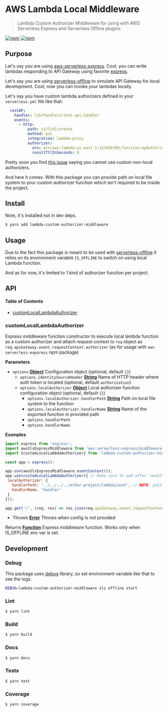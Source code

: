 # AWS Lambda Local Middleware

> Lambda Custom Authorizer Middleware for using with AWS Serverless Express and Serverless Offline plugins

[![npm](https://img.shields.io/npm/v/lambda-custom-authorizer-middleware.svg?maxAge=2592000)](https://www.npmjs.com/package/lambda-custom-authorizer-middleware)
[![npm](https://img.shields.io/npm/dm/lambda-custom-authorizer-middleware.svg?maxAge=2592000)](https://github.com/vladgolubev/lambda-custom-authorizer-middleware)

## Purpose

Let's say you are using [aws-serverless-express](https://github.com/awslabs/aws-serverless-express).
Cool, you can write lambdas responding to API Gateway using favorite [express](https://github.com/expressjs/express).

Let's say you are using [serverless-offline](https://github.com/dherault/serverless-offline) to simulate API Gateway for
local development. Cool, now you can invoke your lambdas locally.

Let's say you have custom lambda authorizers defined in your `serverless.yml` file like that:

```yml
  restAP:
    handler: lib/handlers/rest-api.handler
    events:
      - http:
          path: v1/{id}/create
          method: put
          integration: lambda-proxy
          authorizer:
            arn: arn:aws:lambda:us-east-1:123456789:function:myAuthorizerFunction
            resultTtlInSeconds: 0
```

Pretty soon you find [this issue](https://github.com/dherault/serverless-offline/issues/118) saying you cannot use custom non-local authorizers.

And here it comes. With this package you can provide path on local file system to your custom authorizer function which isn't required to be inside the project.

## Install

Note, it's installed not in dev deps.

```sh
$ yarn add lambda-custom-authorizer-middleware
```

## Usage

Due to the fact this package is meant to be used with [serverless-offline](https://github.com/dherault/serverless-offline)
it relies on its environment variable `IS_OFFLINE` to switch on using local Lambda function.

And as for now, it's limited to 1 kind of authorizer function per project.

## API

<!-- Generated by documentation.js. Update this documentation by updating the source code. -->

#### Table of Contents

-   [customLocalLambdaAuthorizer](#customlocallambdaauthorizer)

### customLocalLambdaAuthorizer

Express middleware function constructor to execute local lambda function
as a custom authorizer and attach request context to `req` object
as `req.apiGateway.event.requestContext.authorizer` (as for usage with `aws-serverless-exporess` npm package)

**Parameters**

-   `options` **[Object](https://developer.mozilla.org/docs/Web/JavaScript/Reference/Global_Objects/Object)** Configuration object (optional, default `{}`)
    -   `options.identitySourceHeader` **[String](https://developer.mozilla.org/docs/Web/JavaScript/Reference/Global_Objects/String)** Name of HTTP header where auth token is located (optional, default `authorization`)
    -   `options.localAuthorizer` **[Object](https://developer.mozilla.org/docs/Web/JavaScript/Reference/Global_Objects/Object)** Local authorizer function configuration object (optional, default `{}`)
        -   `options.localAuthorizer.handlerPath` **[String](https://developer.mozilla.org/docs/Web/JavaScript/Reference/Global_Objects/String)** Path on local file system to the function
        -   `options.localAuthorizer.handlerName` **[String](https://developer.mozilla.org/docs/Web/JavaScript/Reference/Global_Objects/String)** Name of the exported function in provided path
        -   `options.handlerPath`  
        -   `options.handlerName`  

**Examples**

```javascript
import express from 'express';
import awsSlsExpressMiddleware from 'aws-serverless-express/middleware';
import {customLocalLambdaAuthorizer} from 'lambda-custom-authorizer-middleware';

const app = express();

app.use(awsSlsExpressMiddleware.eventContext());
app.use(customLocalLambdaAuthorizer({ // Make sure to add after 'awsSlsExpressMiddleware'
 localAuthorizer: {
   handlerPath: '../../../../other-project/lambda/auth', // NOTE: path is relative to the package inside node_modules/
   handlerName: 'handler'
 }
}));

app.get('/', (req, res) => res.json(req.apiGateway.event.requestContext.authorizer));
```

-   Throws **[Error](https://developer.mozilla.org/docs/Web/JavaScript/Reference/Global_Objects/Error)** Throws when config is not provided

Returns **[Function](https://developer.mozilla.org/docs/Web/JavaScript/Reference/Statements/function)** Express middleware function. Works only when IS_OFFLINE env var is set.

## Development

### Debug

This package uses [debug](https://github.com/visionmedia/debug) library,
so set environment variable like that to see the logs.

```sh
DEBUG=lambda-custom-authorizer-middleware sls offline start
```

### Lint

```sh
$ yarn lint
```

### Build

```sh
$ yarn build
```

### Docs

```sh
$ yarn docs
```

### Tests

```sh
$ yarn test
```

### Coverage

```sh
$ yarn coverage
```
